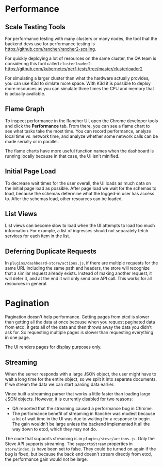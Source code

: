 # Performance

## Scale Testing Tools

For performance testing with many clusters or many nodes, the tool that the backend devs use for performance testing is https://github.com/rancher/rancher2-scaling.

For quickly deploying a lot of resources on the same cluster, the QA team is considering this tool called `clusterloader2`: https://github.com/kubernetes/perf-tests/tree/master/clusterloader2

For simulating a larger cluster than what the hardware actually provides, you can use K3d to simlate more space. With K3d it is possible to deploy more resources as you can simulate three times the CPU and memory that is actually available.

## Flame Graph

To inspect performance in the Rancher UI, open the Chrome developer tools and click the **Performance** tab. From there, you can see a flame chart to see what tasks take the most time. You can record performance, analyze local time vs. network time, and analyze whether some network calls can be made serially or in parallel.

The flame charts have more useful function names when the dashboard is running locally because in that case, the UI isn't minified.

## Initial Page Load

To decrease wait times for the user overall, the UI loads as much data on the initial page load as possible. After page load we wait for the schemas to load, because the schemas determine what the logged-in user has access to. After the schemas load, other resources can be loaded.

## List Views

List views can become slow to load when the UI attempts to load too much information. For example, a list of ingresses should not separately fetch services for each item in the list.

## Deferring Duplicate Requests

In `plugins/dashboard-store/actions.js`, if there are multiple requests for the same URL including the same path and headers, the store will recognize that a similar request already exists. Instead of making another request, it will defer it, and at the end it will only send one API call. This works for all resources in general.

# Pagination

Pagination doesn't help performance. Getting pages from etcd is slower than getting all the data at once because when you request paginated data from etcd, it gets all of the data and then throws away the data you didn't ask for. So requesting multiple pages is slower than requesting everything in one page.

The UI renders pages for display purposes only.

## Streaming

When the server responds with a large JSON object, the user might have to wait a long time for the entire object, so we split it into separate documents. If we stream the data we can start parsing data earlier.

Vince built a streaming parser that works a little faster than loading large JSON objects. However, it is currently disabled for two reasons:

- QA reported that the streaming caused a performance bug in Chrome.
- The performance benefit of streaming in Rancher was modest because a lot of wait time in the UI was due to waiting for a response to begin. The gain wouldn't be large unless the backend implemented it all the way down to etcd, which they may not do.

The code that supports streaming is in `plugins/steve/actions.js`. Only the Steve API supports streaming. The `supportsStream` properties in `store/index.js` have been set to false. They could be turned on again if the bug is fixed, but because the back end doesn't stream directly from etcd, the performance gain would not be large.